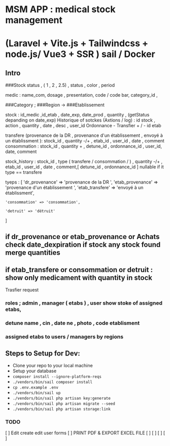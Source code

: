 # MSM APP : medical stock management 
# (Laravel + Vite.js + Tailwindcss + node.js/ Vue3 + SSR ) sail / Docker
## Intro
 
###Stock status , ( 1 , 2 , 2.5) , status , color , period

medic  : name_com, dosage , presentation, code / code bar, category_id , 

###Category ; 
###Region -> ###Etablissement 

stock :  id_medic ,id_etab , date_exp, date_prod , quantity , (getStatus depanding on date_exp)
Historique of sotckes (Axtions / log) :  id stock , action , quantity , date , desc , user_id
Ordonnance  -
Transfier        + / -  id etab 

transfere (provenance de la DR , provenance d'un établissement , envoyé à un établissment ): stock_id , quantity -/+ , etab_id , user_id , date , comment
consommation : stock_id ,  quantity + , detune_id , ordonnance_id , user_id, date,  comment

stock_history : stock_id , type ( transfere / consommation /  ) , quantity -/+ , etab_id , user_id , date , comment,[ detune_id , ordonnance_id ] nullable if it type == transfere 

tyeps : [
    'dr_provenance' => 'provenance de la DR ',
    'etab_provenance' => 'provenance d'un établissement ',
    'etab_transfere' => 'envoyé à un établissment',

    'consommation' => 'consommation',

    'detruit' => 'détruit'
]

## if dr_provenance or etab_provenance or Achats check date_dexpiration if stock any stock found merge quantities 
## if etab_transfere or consommation or detruit : show only medicament with quantity in stock 

Trasfier request 

### roles ; admin , manager ( etabs )  , user show stoke of assigned etabs, 

### detune name , cin , date ne , photo , code  etablisment
### assigned etabs to users / managers by regions

## Steps to Setup for Dev:
* Clone your repo to your local machine
* Setup your database
* `composer install --ignore-platform-reqs`
* `./vendors/bin/sail composer install`
* `cp .env.example .env`
* `./vendors/bin/sail up`
* `./vendors/bin/sail php artisan key:generate`
* `./vendors/bin/sail php artisan migrate --seed`
* `./vendors/bin/sail php artisan storage:link`

###  TODO ####

[ ] Edit create edit user forms 
[ ] PRINT PDF & EXPORT EXCEL FILE 
[ ]
[ ]
[ ]
[ ]
